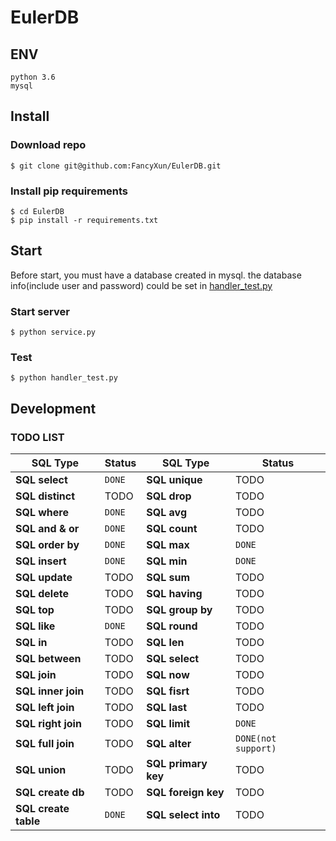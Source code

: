 # EulerDB

## ENV
```shell script
python 3.6
mysql
```

## Install

### Download repo
```shell script
$ git clone git@github.com:FancyXun/EulerDB.git
```
### Install pip requirements
```shell script
$ cd EulerDB
$ pip install -r requirements.txt
```
## Start

Before start, you must have a database created in mysql.
the database info(include user and password) could be set in [handler_test.py](https://github.com/FancyXun/EulerDB/blob/d0de441dc580af476be498e52c0aef5602198d0e/handler_test.py#L7)

### Start server
```shell script
$ python service.py
```

### Test
```shell script
$ python handler_test.py
```

## Development 

### TODO LIST

SQL Type                    | Status                       | SQL Type            | Status                                                                                                                                           
----------------------------- |------------------------------|---------------------| --------------
**SQL select**                 | ```DONE``` | **SQL unique**      | TODO 
**SQL distinct**                 | TODO                         | **SQL drop**        | TODO 
**SQL where**                 | ```DONE```                        | **SQL avg**         | TODO 
**SQL and & or**                | ```DONE```                         | **SQL count**       | TODO 
**SQL order by**               | ```DONE```                        | **SQL max**         | ```DONE```
**SQL insert**               | ```DONE```                        | **SQL min**         | ```DONE``` 
**SQL update**                 | TODO                         | **SQL sum**         | TODO 
**SQL delete**                 | TODO                         | **SQL having**      | TODO 
**SQL top**                 | TODO                         | **SQL group by**    | TODO 
**SQL like**                 | ```DONE```                        | **SQL round**       | TODO 
**SQL in**                 | TODO                         | **SQL len**         | TODO 
**SQL between**                 | TODO                         | **SQL select**      | TODO 
**SQL join**                 | TODO                         | **SQL now**         | TODO 
**SQL inner join**                 | TODO                         | **SQL fisrt**       | TODO 
**SQL left join**                 | TODO                         | **SQL last**        | TODO 
**SQL right join**                 | TODO                         | **SQL limit**       | ```DONE``` 
**SQL full join**                 | TODO                         | **SQL alter**       | ```DONE(not support)``` 
**SQL union**                 | TODO                         | **SQL primary key** | TODO 
**SQL create db**                 | TODO                         | **SQL foreign key** | TODO 
**SQL create table**                 | ```DONE```                        | **SQL select into** | TODO 
